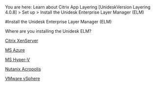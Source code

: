You are here: Learn about Citrix App Layering [UnideskVersion Layering 4.0.8] > Set up > Install the Unidesk Enterprise Layer Manager (ELM)
#Install the Unidesk Enterprise Layer Manager (ELM)
Where are you installing the Unidesk ELM?
[Citrix XenServer](landing_install_xs4)[            ](landing_install_xs4)
[MS Azure](landing_install_az4)[            ](landing_install_az4)
[MS Hyper-V](landing_install_hv4)[            ](landing_install_hv4)
[Nutanix Acropolis](landing_install_ah4)[            ](landing_install_ah4)
[VMware vSphere ](landing_install_vs4)[            ](landing_install_vs4)


